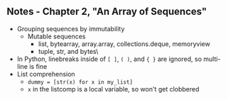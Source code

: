 ## Notes - Chapter 2, "An Array of Sequences"

- Grouping sequences by immutability 
    - Mutable sequences
        - list, bytearray, array.array, collections.deque, memoryview
        - tuple, str, and bytes\
- In Python, linebreaks inside of `[ ]`, `( )`, and `{ }` are ignored, so multi-line is fine
- List comprehension
    - `dummy = [str(x) for x in my_list]`
    - `x` in the listcomp is a local variable, so won't get clobbered